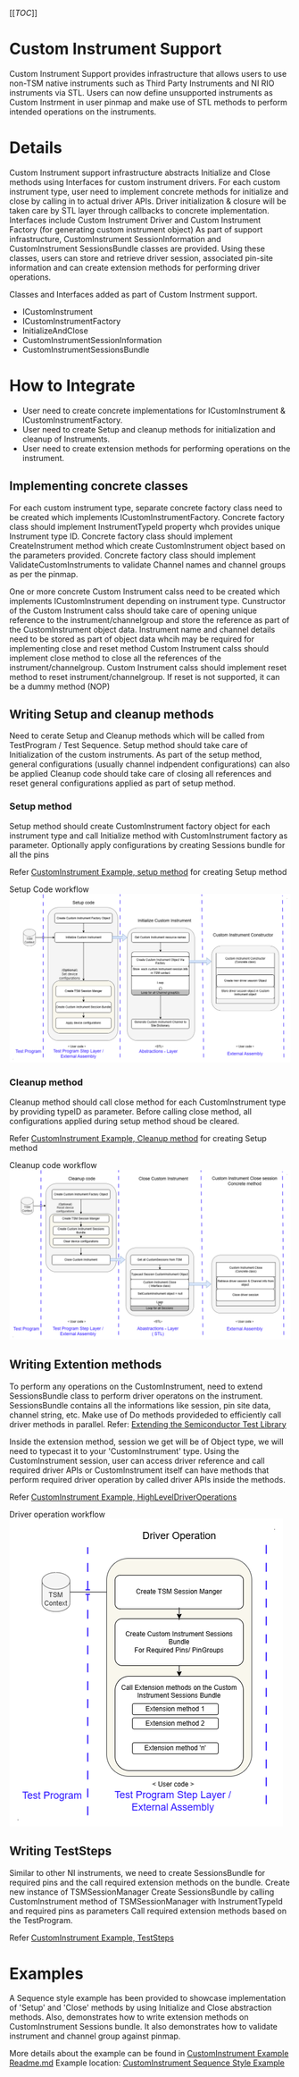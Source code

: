 [[_TOC_]]
# Custom Instrument Support
Custom Instrument Support provides infrastructure that allows users to use non-TSM native instruments such as Third Party Instruments and NI RIO instruments via STL. Users can now define unsupported instruments as Custom Instrment in user pinmap and make use of STL methods to  perform intended operations on the instruments.

# Details
Custom Instrument support infrastructure abstracts Initialize and Close methods using Interfaces for custom instrument drivers. For each custom instrument type, user need to implement concrete methods for initialize and close by calling in to actual driver APIs. Driver initialization & closure will be taken care by STL layer through callbacks to concrete implementation. Interfaces include Custom Instrument Driver and Custom Instrument Factory (for generating custom instrument object)
As part of support infrastructure, CustomInstrument SessionInformation and CustomInstrument SessionsBundle classes are provided. Using these classes, users can store and retrieve driver session, associated pin-site information and can create extension methods for performing driver operations.

Classes and Interfaces added as part of Custom Instrment support.
- ICustomInstrument
- ICustomInstrumentFactory
- InitializeAndClose
- CustomInstrumentSessionInformation
- CustomInstrumentSessionsBundle

# How to Integrate
- User need to create concrete implementations for ICustomInstrument & ICustomInstrumentFactory.
- User need to create Setup and cleanup methods for initialization and cleanup of Instruments.
- User need to create extension methods for performing operations on the instrument.

## Implementing concrete classes
For each custom instrument type, separate concrete factory class need to be created which implements ICustomInstrumentFactory.
Concrete factory class should implement InstrumentTypeId property whch provides unique Instrument type ID.
Concrete factory class should implement CreateInstrument method which create CustomInstrument object based on the parameters provided.
Concrete factory class should implement ValidateCustomInstruments to validate Channel names and channel groups as per the pinmap.

One or more concrete Custom Instrument calss need to be created which implements ICustomInstrument depending on instrument type.
Cunstructor of the Custom Instrument calss should take care of opening unique reference to the instrument/channelgroup and store the reference as part of the CustomInstrument object data.
Instrument name and channel details need to be stored as part of object data whcih may be required for implementing close and reset method
Custom Instrument calss should implement close method to close all the references of the instrument/channelgroup.
Custom Instrument calss should implement reset method to reset instrument/channelgroup. If reset is not supported, it can be a dummy method (NOP)

## Writing Setup and cleanup methods
Need to cerate Setup and Cleanup methods which will be called from TestProgram / Test Sequence.
Setup method should take care of Initialization of the custom instruments. As part of the setup method, general configurations (usually channel indpendent configurations) can also be applied
Cleanup code should take care of closing all references and reset general configurations applied as part of setup method.

### Setup method
Setup method should create CustomInstrument factory object for each instrument type and call Initialize method with CustomInstrument factory as parameter.
Optionally apply configurations by creating Sessions bundle for all the pins

Refer [CustomInstrument Example, setup method](https://github.com/ni/semi-test-library-dotnet/blob/main/Examples/source/Sequence/CustomInstrument/Code%20Modules/SetupAndCleanupSteps.cs#L12) for creating Setup method

Setup Code workflow
![CustomInstrument_SetupCode](../images/Setup.png)

### Cleanup method
Cleanup method should call close method for each CustomInstrument type by providing typeID as parameter.
Before calling close method, all configurations applied during setup method shoud be cleared.

Refer [CustomInstrument Example, Cleanup method](https://github.com/ni/semi-test-library-dotnet/blob/main/Examples/source/Sequence/CustomInstrument/Code%20Modules/SetupAndCleanupSteps.cs#L29) for creating Setup method

Cleanup code workflow
![CustomInstrument_CleanupCode](../images/Cleanup.png)

## Writing Extention methods
To perform any operations on the CustomInstrument, need to extend SessionsBundle class to perform driver operatons on the instrument. SessionsBundle contains all the informations like session, pin site data, channel string, etc.
Make use of Do methods provideded to efficiently call driver methods in parallel.
Refer: [Extending the Semiconductor Test Library](https://ni.github.io/semi-test-library-dotnet/UserGuide/advanced/ExtendingTheSemiconductorTestLibrary.html)

Inside the extension method, session we get will be of Object type, we will need to typecast it to your 'CustomInstrument' type. 
Using the CustomInstrument session, user can access driver reference and call required driver APIs or CustomInstrument itself can have methods that perform required driver operation by called driver APIs inside the methods.

Refer [CustomInstrument Example, HighLevelDriverOperations](https://github.com/ni/semi-test-library-dotnet/blob/main/Examples/source/Sequence/CustomInstrument/Code%20Modules/MyCustomInstrument/HighLevelDriverOperations.cs)

Driver operation workflow
![CustomInstrument_DriverOperations](../images/DriverOperation.png)

## Writing TestSteps
Similar to other NI instruments, we need to create SessionsBundle for required pins and the call required extension methods on the bundle.
Create new instance of TSMSessionManager
Create SessionsBundle by calling CustomInstrument method of TSMSessionManager with InstrumentTypeId and required pins as parameters
Call required extension methods based on the TestProgram.

Refer [CustomInstrument Example, TestSteps](https://github.com/ni/semi-test-library-dotnet/blob/main/Examples/source/Sequence/CustomInstrument/Code%20Modules/TestStep.cs)


# Examples 
A Sequence style example has been provided to showcase implementation of 'Setup' and 'Close' methods by using Initialize and Close abstraction methods. Also, demonstrates how to write extension methods on CustomInstrument Sessions bundle.
It also demonstrates how to validate instrument and channel group against pinmap.

More details about the example can be found in [CustomInstrument Example Readme.md](https://github.com/ni/semi-test-library-dotnet/blob/main/Examples/source/README.md)
Example location: [CustomInstrument Sequence Style Example](https://github.com/ni/semi-test-library-dotnet/tree/main/Examples/source/Sequence/CustomInstrument)